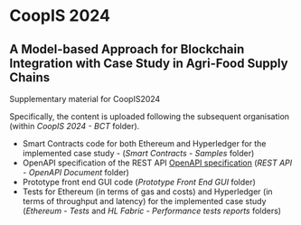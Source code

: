 # CoopIS 2024
## A Model-based Approach for Blockchain Integration with Case Study in Agri-Food Supply Chains

Supplementary material for CoopIS2024

Specifically, the content is uploaded following the subsequent organisation (within _CoopIS 2024 - BCT_ folder).

* Smart Contracts code for both Ethereum and Hyperledger for the implemented case study -  (_Smart Contracts - Samples_ folder)
* OpenAPI specification of the REST API [OpenAPI specification](https://spec.openapis.org/oas/v3.1.0) (_REST API - OpenAPI Document_ folder)
* Prototype front end GUI code (_Prototype Front End GUI_ folder)
* Tests for Ethereum (in terms of gas and costs) and Hyperledger (in terms of throughput and latency) for the implemented case study (_Ethereum - Tests_ and _HL Fabric - Performance tests reports_ folders)
